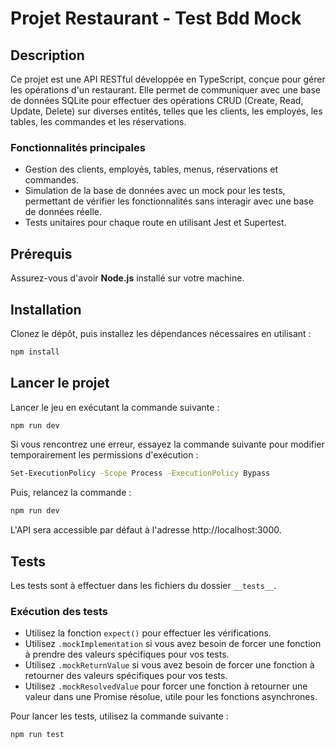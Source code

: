 # Projet Restaurant - Test Bdd Mock

## Description

Ce projet est une API RESTful développée en TypeScript, conçue pour gérer les opérations d'un restaurant. Elle permet de communiquer avec une base de données SQLite pour effectuer des opérations CRUD (Create, Read, Update, Delete) sur diverses entités, telles que les clients, les employés, les tables, les commandes et les réservations.

### Fonctionnalités principales

- Gestion des clients, employés, tables, menus, réservations et commandes.
- Simulation de la base de données avec un mock pour les tests, permettant de vérifier les fonctionnalités sans interagir avec une base de données réelle.
- Tests unitaires pour chaque route en utilisant Jest et Supertest.

## Prérequis

Assurez-vous d'avoir **Node.js** installé sur votre machine.

## Installation

Clonez le dépôt, puis installez les dépendances nécessaires en utilisant :

```bash
npm install
```

## Lancer le projet

Lancer le jeu en exécutant la commande suivante :

```bash
npm run dev
```

Si vous rencontrez une erreur, essayez la commande suivante pour modifier temporairement les permissions d'exécution :

```bash
Set-ExecutionPolicy -Scope Process -ExecutionPolicy Bypass
```

Puis, relancez la commande :

```bash
npm run dev
```

L'API sera accessible par défaut à l'adresse http://localhost:3000.

## Tests

Les tests sont à effectuer dans les fichiers du dossier `__tests__`.

### Exécution des tests

- Utilisez la fonction `expect()` pour effectuer les vérifications.
- Utilisez `.mockImplementation` si vous avez besoin de forcer une fonction à prendre des valeurs spécifiques pour vos tests.
- Utilisez `.mockReturnValue` si vous avez besoin de forcer une fonction à retourner des valeurs spécifiques pour vos tests.
- Utilisez `.mockResolvedValue` pour forcer une fonction à retourner une valeur dans une Promise résolue, utile pour les fonctions asynchrones.

Pour lancer les tests, utilisez la commande suivante :

```bash
npm run test
```
